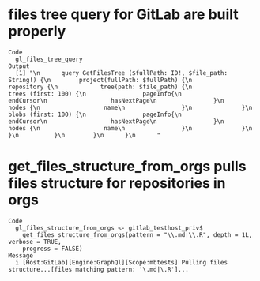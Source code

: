 # files tree query for GitLab are built properly

    Code
      gl_files_tree_query
    Output
      [1] "\n      query GetFilesTree ($fullPath: ID!, $file_path: String!) {\n        project(fullPath: $fullPath) {\n          repository {\n            tree(path: $file_path) {\n              trees (first: 100) {\n                pageInfo{\n                  endCursor\n                  hasNextPage\n                }\n                nodes {\n                  name\n                }\n              }\n              blobs (first: 100) {\n                pageInfo{\n                  endCursor\n                  hasNextPage\n                }\n                nodes {\n                  name\n                }\n              }\n            }\n          }\n        }\n      }\n      "

# get_files_structure_from_orgs pulls files structure for repositories in orgs

    Code
      gl_files_structure_from_orgs <- gitlab_testhost_priv$
        get_files_structure_from_orgs(pattern = "\\.md|\\.R", depth = 1L, verbose = TRUE,
        progress = FALSE)
    Message
      i [Host:GitLab][Engine:GraphQl][Scope:mbtests] Pulling files structure...[files matching pattern: '\.md|\.R']...

